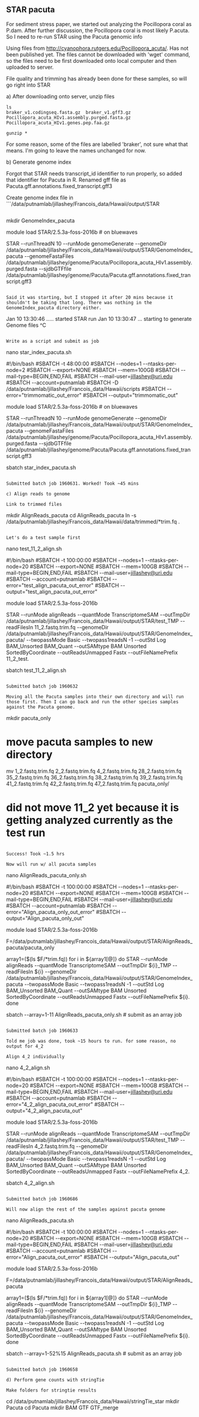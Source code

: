 ## STAR pacuta

For sediment stress paper, we started out analyzing the Pocillopora coral as P.dam. After further discussion, the Pocillopora coral is most likely P.acuta. So I need to re-run STAR using the Pacuta genomic info 

Using files from http://cyanophora.rutgers.edu/Pocillopora_acuta/. Has not been published yet. The files cannot be downloaded with 'wget' command, so the files need to be first downloaded onto local computer and then uploaded to server. 

File quality and trimming has already been done for these samples, so will go right into STAR

a) After downloading onto server, unzip files 

```
ls
braker_v1.codingseq.fasta.gz  braker_v1.gff3.gz  Pocillopora_acuta_HIv1.assembly.purged.fasta.gz  Pocillopora_acuta_HIv1.genes.pep.faa.gz

gunzip *
```

For some reason, some of the files are labelled 'braker', not sure what that means. I'm going to leave the names unchanged for now.

b) Generate genome index

Forgot that STAR needs transcript_id identifier to run properly, so added that identifier for Pacuta in R. Renamed gff file as Pacuta.gff.annotations.fixed_transcript.gff3

Create genome index file in ```/data/putnamlab/jillashey/Francois_data/Hawaii/output/STAR
``` and run genome index step of STAR

```
mkdir GenomeIndex_pacuta

module load STAR/2.5.3a-foss-2016b # on bluewaves

STAR --runThreadN 10 --runMode genomeGenerate --genomeDir /data/putnamlab/jillashey/Francois_data/Hawaii/output/STAR/GenomeIndex_pacuta --genomeFastaFiles /data/putnamlab/jillashey/genome/Pacuta/Pocillopora_acuta_HIv1.assembly.purged.fasta --sjdbGTFfile /data/putnamlab/jillashey/genome/Pacuta/Pacuta.gff.annotations.fixed_transcript.gff3
```

Said it was starting, but I stopped it after 20 mins because it shouldn't be taking that long. There was nothing in the GenomeIndex_pacuta directory either. 

```
Jan 10 13:30:46 ..... started STAR run
Jan 10 13:30:47 ... starting to generate Genome files
^C
```

Write as a script and submit as job 

```
nano star_index_pacuta.sh

#!/bin/bash
#SBATCH -t 48:00:00
#SBATCH --nodes=1 --ntasks-per-node=2
#SBATCH --export=NONE
#SBATCH --mem=100GB
#SBATCH --mail-type=BEGIN,END,FAIL
#SBATCH --mail-user=jillashey@uri.edu
#SBATCH --account=putnamlab
#SBATCH -D /data/putnamlab/jillashey/Francois_data/Hawaii/scripts
#SBATCH --error="trimmomatic_out_error"
#SBATCH --output="trimmomatic_out"

module load STAR/2.5.3a-foss-2016b # on bluewaves

STAR --runThreadN 10 --runMode genomeGenerate --genomeDir /data/putnamlab/jillashey/Francois_data/Hawaii/output/STAR/GenomeIndex_pacuta --genomeFastaFiles /data/putnamlab/jillashey/genome/Pacuta/Pocillopora_acuta_HIv1.assembly.purged.fasta --sjdbGTFfile /data/putnamlab/jillashey/genome/Pacuta/Pacuta.gff.annotations.fixed_transcript.gff3

sbatch star_index_pacuta.sh
```

Submitted batch job 1960631. Worked! Took ~45 mins

c) Align reads to genome 

Link to trimmed files 

```
mkdir AlignReads_pacuta
cd AlignReads_pacuta
ln -s /data/putnamlab/jillashey/Francois_data/Hawaii/data/trimmed/*trim.fq .
```

Let's do a test sample first 

```
nano test_11_2_align.sh

#!/bin/bash
#SBATCH -t 100:00:00
#SBATCH --nodes=1 --ntasks-per-node=20
#SBATCH --export=NONE
#SBATCH --mem=100GB
#SBATCH --mail-type=BEGIN,END,FAIL
#SBATCH --mail-user=jillashey@uri.edu
#SBATCH --account=putnamlab
#SBATCH --error="test_align_pacuta_out_error"
#SBATCH --output="test_align_pacuta_out_error"

module load STAR/2.5.3a-foss-2016b

STAR --runMode alignReads --quantMode TranscriptomeSAM --outTmpDir /data/putnamlab/jillashey/Francois_data/Hawaii/output/STAR/test_TMP --readFilesIn 11_2.fastq.trim.fq --genomeDir /data/putnamlab/jillashey/Francois_data/Hawaii/output/STAR/GenomeIndex_pacuta/ --twopassMode Basic --twopass1readsN -1 --outStd Log BAM_Unsorted BAM_Quant --outSAMtype BAM Unsorted SortedByCoordinate --outReadsUnmapped Fastx --outFileNamePrefix 11_2_test.

sbatch test_11_2_align.sh
```

Submitted batch job 1960632

Moving all the Pacuta samples into their own directory and will run those first. Then I can go back and run the other species samples against the Pacuta genome.

```
mkdir pacuta_only

# move pacuta samples to new directory 
mv 1_2.fastq.trim.fq 2_2.fastq.trim.fq 4_2.fastq.trim.fq 28_2.fastq.trim.fq 35_2.fastq.trim.fq 36_2.fastq.trim.fq 38_2.fastq.trim.fq 39_2.fastq.trim.fq 41_2.fastq.trim.fq 42_2.fastq.trim.fq 47_2.fastq.trim.fq pacuta_only/

# did not move 11_2 yet because it is getting analyzed currently as the test run
```

Success! Took ~1.5 hrs

Now will run w/ all pacuta samples 

```
nano AlignReads_pacuta_only.sh

#!/bin/bash
#SBATCH -t 100:00:00
#SBATCH --nodes=1 --ntasks-per-node=20
#SBATCH --export=NONE
#SBATCH --mem=100GB
#SBATCH --mail-type=BEGIN,END,FAIL
#SBATCH --mail-user=jillashey@uri.edu
#SBATCH --account=putnamlab
#SBATCH --error="Align_pacuta_only_out_error"
#SBATCH --output="Align_pacuta_only_out"

module load STAR/2.5.3a-foss-2016b

F=/data/putnamlab/jillashey/Francois_data/Hawaii/output/STAR/AlignReads_pacuta/pacuta_only

array1=($(ls $F/*trim.fq))
for i in ${array1[@]}
do
STAR --runMode alignReads --quantMode TranscriptomeSAM --outTmpDir ${i}_TMP --readFilesIn ${i} --genomeDir /data/putnamlab/jillashey/Francois_data/Hawaii/output/STAR/GenomeIndex_pacuta --twopassMode Basic --twopass1readsN -1 --outStd Log BAM_Unsorted BAM_Quant --outSAMtype BAM Unsorted SortedByCoordinate --outReadsUnmapped Fastx --outFileNamePrefix ${i}.
done 

sbatch --array=1-11 AlignReads_pacuta_only.sh # submit as an array job 
```

Submitted batch job 1960633

Told me job was done, took ~15 hours to run. for some reason, no output for 4_2 

Align 4_2 individually 

```
nano 4_2_align.sh

#!/bin/bash
#SBATCH -t 100:00:00
#SBATCH --nodes=1 --ntasks-per-node=20
#SBATCH --export=NONE
#SBATCH --mem=100GB
#SBATCH --mail-type=BEGIN,END,FAIL
#SBATCH --mail-user=jillashey@uri.edu
#SBATCH --account=putnamlab
#SBATCH --error="4_2_align_pacuta_out_error"
#SBATCH --output="4_2_align_pacuta_out"

module load STAR/2.5.3a-foss-2016b

STAR --runMode alignReads --quantMode TranscriptomeSAM --outTmpDir /data/putnamlab/jillashey/Francois_data/Hawaii/output/STAR/test_TMP --readFilesIn 4_2.fastq.trim.fq --genomeDir /data/putnamlab/jillashey/Francois_data/Hawaii/output/STAR/GenomeIndex_pacuta/ --twopassMode Basic --twopass1readsN -1 --outStd Log BAM_Unsorted BAM_Quant --outSAMtype BAM Unsorted SortedByCoordinate --outReadsUnmapped Fastx --outFileNamePrefix 4_2.

sbatch 4_2_align.sh
```

Submitted batch job 1960686

Will now align the rest of the samples against pacuta genome 

```
nano AlignReads_pacuta.sh

#!/bin/bash
#SBATCH -t 100:00:00
#SBATCH --nodes=1 --ntasks-per-node=20
#SBATCH --export=NONE
#SBATCH --mem=100GB
#SBATCH --mail-type=BEGIN,END,FAIL
#SBATCH --mail-user=jillashey@uri.edu
#SBATCH --account=putnamlab
#SBATCH --error="Align_pacuta_out_error"
#SBATCH --output="Align_pacuta_out"

module load STAR/2.5.3a-foss-2016b

F=/data/putnamlab/jillashey/Francois_data/Hawaii/output/STAR/AlignReads_pacuta

array1=($(ls $F/*trim.fq))
for i in ${array1[@]}
do
STAR --runMode alignReads --quantMode TranscriptomeSAM --outTmpDir ${i}_TMP --readFilesIn ${i} --genomeDir /data/putnamlab/jillashey/Francois_data/Hawaii/output/STAR/GenomeIndex_pacuta --twopassMode Basic --twopass1readsN -1 --outStd Log BAM_Unsorted BAM_Quant --outSAMtype BAM Unsorted SortedByCoordinate --outReadsUnmapped Fastx --outFileNamePrefix ${i}.
done 

sbatch --array=1-52%15 AlignReads_pacuta.sh # submit as an array job 
```

Submitted batch job 1960658

d) Perform gene counts with stringTie

Make folders for stringtie results 

```
cd /data/putnamlab/jillashey/Francois_data/Hawaii/stringTie_star
mkdir Pacuta
cd Pacuta
mkdir BAM GTF GTF_merge
```